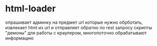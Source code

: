 # html-loader
опрашивает админку на предмет url которые нужно обрботать, извлекает html из url и отправляет обратно по rest запросу
скрипты "демоны" для работы с краулером, многопоточно обрабатывают информацию 
